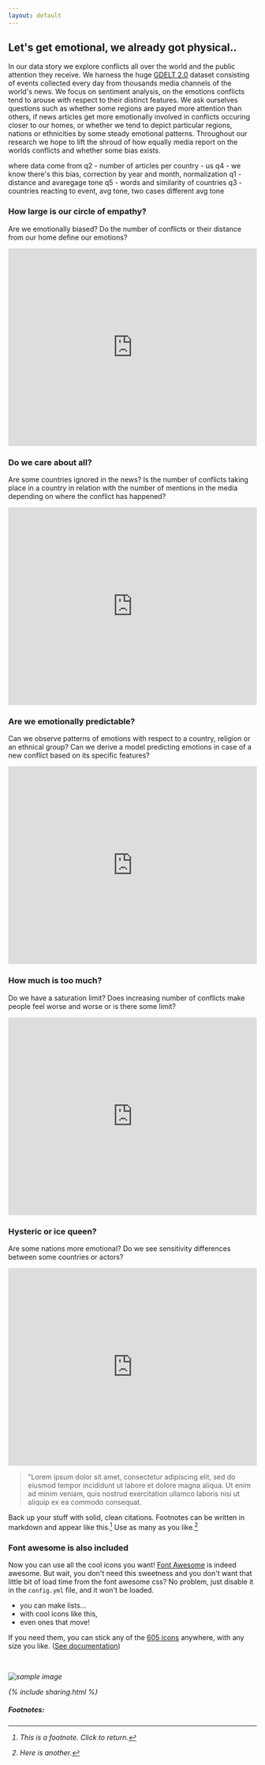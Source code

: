 ```yaml
---
layout: default
---
```


## Let's get emotional, we already got physical..

In our data story we explore conflicts all over the world and the public attention they receive. We harness the huge [GDELT 2.0](https://www.gdeltproject.org/) dataset consisting of events collected every day from thousands media channels of the world's news. We focus on sentiment analysis, on the emotions conflicts tend to arouse with respect to their distinct features. We ask ourselves questions such as whether some regions are payed more attention than others, if news articles get more emotionally involved in conflicts occuring closer to our homes, or whether we tend to depict particular regions, nations or ethnicities by some steady emotional patterns. Throughout our research we hope to lift the shroud of how equally media report on the worlds conflicts and whether some bias exists.

where data come from
q2 - number of articles per country - us
q4 - we know there's this bias, correction by year and month, normalization
q1 - distance and avaregage tone
q5 - words and similarity of countries
q3 - countries reacting to event, avg tone, two cases different avg tone


### How large is our circle of empathy?
Are we emotionally biased? Do the number of conflicts or their distance from our home define our emotions? 

<iframe src="https://matterhorn-ada.github.io/us2.html" width="100%" height="400px" frameBorder="0"></iframe>

### Do we care about all?
Are some countries ignored in the news? Is the number of conflicts taking place in a country in relation with the number of mentions in the media depending on where the conflict has happened?

<iframe src="https://matterhorn-ada.github.io/us2.html" width="100%" height="400px" frameBorder="0"></iframe>

### Are we emotionally predictable?
Can we observe patterns of emotions with respect to a country, religion or an ethnical group? Can we derive a model predicting emotions in case of a new conflict based on its specific features?

<iframe src="https://matterhorn-ada.github.io/us2.html" width="100%" height="400px" frameBorder="0"></iframe>

### How much is too much?
Do we have a saturation limit? Does increasing number of conflicts make people feel worse and worse or is there some limit?

<iframe src="https://matterhorn-ada.github.io/us2.html" width="100%" height="400px" frameBorder="0"></iframe>

### Hysteric or ice queen?
Are some nations more emotional? Do we see sensitivity differences between some countries or actors?

<iframe src="https://matterhorn-ada.github.io/us2.html" width="100%" height="400px" frameBorder="0"></iframe>



> "Lorem ipsum dolor sit amet, consectetur adipiscing elit, sed do eiusmod tempor incididunt ut labore et dolore magna aliqua. Ut enim ad minim veniam, quis nostrud exercitation ullamco laboris nisi ut aliquip ex ea commodo consequat.

Back up your stuff with solid, clean citations. Footnotes can be written in markdown and appear like this.[^1] Use as many as you like.[^2]



### Font awesome is also included

<i class="fa fa-quote-left fa-3x fa-pull-left fa-border"></i> Now you can use all the cool icons you want! [Font Awesome](http://fontawesome.io) is indeed awesome. But wait, you don't need this sweetness and you don't want that little bit of load time from the font awesome css? No problem, just disable it in the `config.yml` file, and it won't be loaded.

<ul class="fa-ul">
  <li><i class="fa-li fa fa-check-square"></i>you can make lists...</li>
  <li><i class="fa-li fa fa-check-square-o"></i>with cool icons like this,</li>
  <li><i class="fa-li fa fa-spinner fa-spin"></i>even ones that move!</li>
</ul>

If you need them, you can stick any of the [605 icons](http://fontawesome.io/icons/) anywhere, with any size you like. ([See documentation](http://fontawesome.io/examples/))

<i class="fa fa-building"></i>&nbsp;&nbsp;<i class="fa fa-bus fa-lg"></i>&nbsp;&nbsp;<i class="fa fa-cube fa-2x"></i>&nbsp;&nbsp;<i class="fa fa-paper-plane fa-3x"></i>&nbsp;&nbsp;<i class="fa fa-camera-retro fa-4x">

<img src="images/hello.svg" alt="sample image">

{% include sharing.html %}

##### Footnotes:

[^1]: This is a footnote. Click to return.

[^2]: Here is another.
